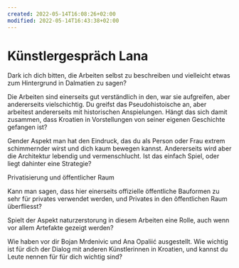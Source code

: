 ```yaml
---
created: 2022-05-14T16:08:26+02:00
modified: 2022-05-14T16:43:38+02:00
---
```


# Künstlergespräch Lana

Dark ich dich bitten, die Arbeiten selbst zu beschreiben und vielleicht etwas zum Hintergrund in Dalmatien zu sagen?

Die Arbeiten sind einerseits gut verständlich in den, war sie aufgreifen, aber andererseits vielschichtig. Du greifst das Pseudohistoische an, aber arbeitest andererseits mit historischen Anspielungen. Hängt das sich damit zusammen, dass Kroatien in Vorstellungen von seiner eigenen Geschichte gefangen ist?


Gender Aspekt man hat den Eindruck, das du als Person oder Frau extrem schimmernder wirst und dich kaum bewegen kannst. Andererseits wird aber die Architektur lebendig und vermenschlucht. Ist das einfach Spiel, oder liegt dahinter eine Strategie?

Privatisierung und öffentlicher Raum

Kann man sagen, dass hier einerseits offizielle öffentliche Bauformen zu sehr für privates verwendet werden, und Privates in den öffentlichen Raum überfliesst?

Spielt der Aspekt naturzerstorung in diesem Arbeiten eine Rolle, auch wenn vor allem Artefakte gezeigt werden?

Wie haben vor dir Bojan Mrdenivic und Ana Opaliić ausgestellt. Wie wichtig ist für dich der Dialog mit anderen Künstlerinnen in Kroatien, und kannst du Leute nennen für für dich wichtig sind?
